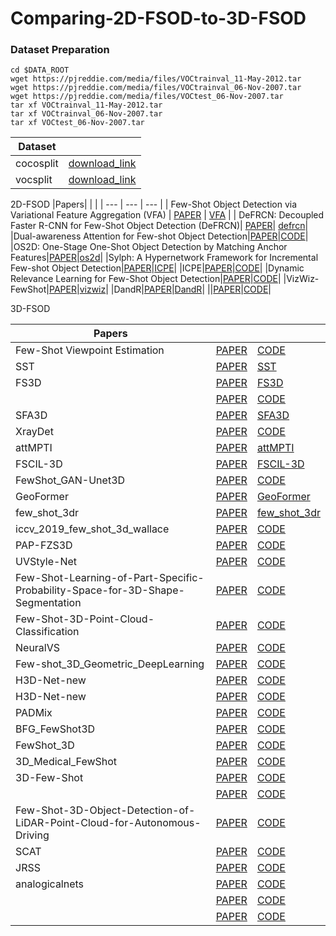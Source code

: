 # Comparing-2D-FSOD-to-3D-FSOD

### Dataset Preparation
```
cd $DATA_ROOT
wget https://pjreddie.com/media/files/VOCtrainval_11-May-2012.tar
wget https://pjreddie.com/media/files/VOCtrainval_06-Nov-2007.tar
wget https://pjreddie.com/media/files/VOCtest_06-Nov-2007.tar
tar xf VOCtrainval_11-May-2012.tar
tar xf VOCtrainval_06-Nov-2007.tar
tar xf VOCtest_06-Nov-2007.tar
```


|Dataset||
| --- |--- |
|cocosplit|[download_link](https://drive.google.com/file/d/1T_cYLxNqYlbnFNJt8IVvT7ZkWb5c0esj/view?usp=sharing)|
|vocsplit|[download_link](https://drive.google.com/file/d/1BpDDqJ0p-fQAFN_pthn2gqiK5nWGJ-1a/view?usp=sharing)|


2D-FSOD
|Papers| | |
| --- | --- | --- | 
| Few-Shot Object Detection via Variational Feature Aggregation (VFA) | [PAPER](https://arxiv.org/pdf/2301.13411.pdf) | [VFA](https://github.com/csuhan/VFA) | 
| DeFRCN: Decoupled Faster R-CNN for Few-Shot Object Detection (DeFRCN)| [PAPER](https://arxiv.org/pdf/2108.09017.pdf)| [defrcn](https://github.com/er-muyue/DeFRCN)|
|Dual-awareness Attention for Few-shot Object Detection|[PAPER]()|[CODE](https://github.com/Tung-I/Dual-awareness-Attention-for-Few-shot-Object-Detection)|
|OS2D: One-Stage One-Shot Object Detection by Matching Anchor Features|[PAPER]()|[os2d](https://github.com/aosokin/os2d/tree/master)|
|Sylph: A Hypernetwork Framework for Incremental Few-shot Object Detection|[PAPER]()|[ICPE](https://github.com/facebookresearch/sylph-few-shot-detection)|
|ICPE|[PAPER]()|[CODE](https://github.com/lxn96/ICPE/tree/main)|
|Dynamic Relevance Learning for Few-Shot Object Detection|[PAPER]()|[CODE](https://github.com/liuweijie19980216/DRL-for-FSOD)|
|VizWiz-FewShot|[PAPER]()|[vizwiz](https://github.com/alec-bell/vizwiz-fewshot/tree/master)|
|DandR|[PAPER]()|[DandR](https://github.com/ZYN-1101/DandR/tree/main)|
||[PAPER]()|[CODE]()|



3D-FSOD

|Papers| | |
| --- | --- | --- | 
|Few-Shot Viewpoint Estimation|[PAPER]()|[CODE](https://github.com/YoungXIAO13/FewShotViewpoint)|
|SST|[PAPER]()|[SST](https://github.com/tusen-ai/SST)|
|FS3D|[PAPER]()|[FS3D](https://github.com/CVMI-Lab/FS3D)|
||[PAPER]()|[CODE](https://github.com/CVMI-Lab/FS3D)|
|SFA3D|[PAPER]()|[SFA3D](https://github.com/maudzung/SFA3D)|
|XrayDet|[PAPER]()|[CODE](https://github.com/DIG-Beihang/XrayDetection)|
|attMPTI|[PAPER]()|[attMPTI](https://github.com/Na-Z/attMPTI)|
|FSCIL-3D|[PAPER]()|[FSCIL-3D](https://github.com/townim-faisal/FSCIL-3D)|
|FewShot_GAN-Unet3D|[PAPER]()|[CODE](https://github.com/arnab39/FewShot_GAN-Unet3D)|
|GeoFormer|[PAPER]()|[GeoFormer](https://github.com/VinAIResearch/GeoFormer)|
|few_shot_3dr|[PAPER]()|[few_shot_3dr](https://github.com/JeremyFisher/few_shot_3dr)|
|iccv_2019_few_shot_3d_wallace|[PAPER]()|[CODE](https://github.com/BramSW/iccv_2019_few_shot_3d_wallace)|
|PAP-FZS3D|[PAPER]()|[CODE](https://github.com/heshuting555/PAP-FZS3D)|
|UVStyle-Net|[PAPER]()|[CODE](https://github.com/AutodeskAILab/UVStyle-Net)|
|Few-Shot-Learning-of-Part-Specific-Probability-Space-for-3D-Shape-Segmentation|[PAPER]()|[CODE](https://github.com/Lingjing324/Few-Shot-Learning-of-Part-Specific-Probability-Space-for-3D-Shape-Segmentation)|
|Few-Shot-3D-Point-Cloud-Classification|[PAPER]()|[CODE](https://github.com/PeiZhou26/Few-Shot-3D-Point-Cloud-Classification)|
|NeuralVS|[PAPER]()|[CODE](https://github.com/Angtian/NeuralVS)|
|Few-shot_3D_Geometric_DeepLearning|[PAPER]()|[CODE](https://github.com/Mzunoven/Few-shot_3D_Geometric_DeepLearning)|
|H3D-Net-new|[PAPER]()|[CODE]()|
|H3D-Net-new|[PAPER]()|[CODE](https://github.com/MaxPolak97/H3D-Net-new)|
|PADMix|[PAPER]()|[CODE](https://github.com/ttchengab/PADMix)|
|BFG_FewShot3D|[PAPER]()|[CODE](https://github.com/Mostapha0A/BFG_FewShot3D)|
|FewShot_3D|[PAPER]()|[CODE](https://github.com/rishabhdotgupta/FewShot_3D)|
|3D_Medical_FewShot|[PAPER]()|[CODE](https://github.com/Rituraj-commits/3D_Medical_FewShot)|
|3D-Few-Shot|[PAPER]()|[CODE](https://github.com/yuchenlichuck/3D-Few-Shot)|
||[PAPER]()|[CODE](https://github.com/frh02/3D-Few-Shot)|
|Few-Shot-3D-Object-Detection-of-LiDAR-Point-Cloud-for-Autonomous-Driving|[PAPER]()|[CODE](https://github.com/Garvey98/Few-Shot-3D-Object-Detection-of-LiDAR-Point-Cloud-for-Autonomous-Driving)|
|SCAT|[PAPER]()|[CODE](https://github.com/czzhang179/SCAT)|
|JRSS|[PAPER]()|[CODE](https://github.com/AIforMS/JRSS)|
|analogicalnets|[PAPER]()|[CODE](https://github.com/nickgkan/analogicalnets)|
||[PAPER]()|[CODE]()|
||[PAPER]()|[CODE]()|


